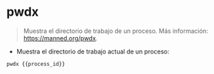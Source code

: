 # pwdx

> Muestra el directorio de trabajo de un proceso.
> Más información: <https://manned.org/pwdx>.

- Muestra el directorio de trabajo actual de un proceso:

`pwdx {{process_id}}`

